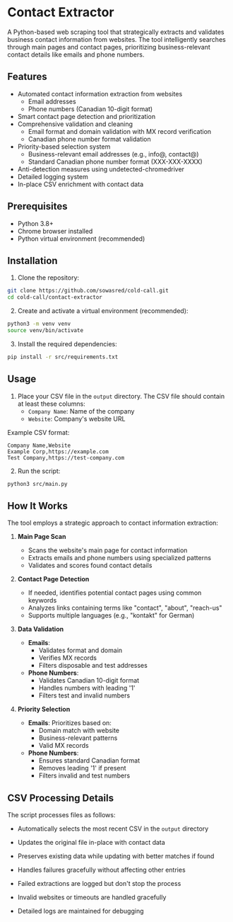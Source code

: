# Contact Extractor

A Python-based web scraping tool that strategically extracts and validates business contact information from websites. The tool intelligently searches through main pages and contact pages, prioritizing business-relevant contact details like emails and phone numbers.

## Features

- Automated contact information extraction from websites
  - Email addresses
  - Phone numbers (Canadian 10-digit format)
- Smart contact page detection and prioritization
- Comprehensive validation and cleaning
  - Email format and domain validation with MX record verification
  - Canadian phone number format validation
- Priority-based selection system
  - Business-relevant email addresses (e.g., info@, contact@)
  - Standard Canadian phone number format (XXX-XXX-XXXX)
- Anti-detection measures using undetected-chromedriver
- Detailed logging system
- In-place CSV enrichment with contact data

## Prerequisites

- Python 3.8+
- Chrome browser installed
- Python virtual environment (recommended)

## Installation

1. Clone the repository:

```bash
git clone https://github.com/sowasred/cold-call.git
cd cold-call/contact-extractor
```

2. Create and activate a virtual environment (recommended):

```bash
python3 -m venv venv
source venv/bin/activate
```

3. Install the required dependencies:

```bash
pip install -r src/requirements.txt
```

## Usage

1. Place your CSV file in the `output` directory. The CSV file should contain at least these columns:
   - `Company Name`: Name of the company
   - `Website`: Company's website URL

Example CSV format:
```csv
Company Name,Website
Example Corp,https://example.com
Test Company,https://test-company.com
```

2. Run the script:

```bash
python3 src/main.py
```

## How It Works

The tool employs a strategic approach to contact information extraction:

1. **Main Page Scan**
   - Scans the website's main page for contact information
   - Extracts emails and phone numbers using specialized patterns
   - Validates and scores found contact details

2. **Contact Page Detection**
   - If needed, identifies potential contact pages using common keywords
   - Analyzes links containing terms like "contact", "about", "reach-us"
   - Supports multiple languages (e.g., "kontakt" for German)

3. **Data Validation**
   - **Emails**:
     - Validates format and domain
     - Verifies MX records
     - Filters disposable and test addresses
   - **Phone Numbers**:
     - Validates Canadian 10-digit format
     - Handles numbers with leading '1'
     - Filters test and invalid numbers

4. **Priority Selection**
   - **Emails**: Prioritizes based on:
     - Domain match with website
     - Business-relevant patterns
     - Valid MX records
   - **Phone Numbers**:
     - Ensures standard Canadian format
     - Removes leading '1' if present
     - Filters invalid and test numbers

## CSV Processing Details

The script processes files as follows:

- Automatically selects the most recent CSV in the `output` directory
- Updates the original file in-place with contact data
- Preserves existing data while updating with better matches if found
- Handles failures gracefully without affecting other entries

- Failed extractions are logged but don't stop the process
- Invalid websites or timeouts are handled gracefully
- Detailed logs are maintained for debugging